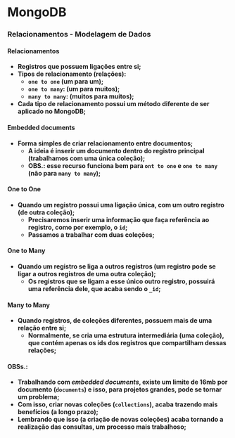# MongoDB



### Relacionamentos - Modelagem de Dados



#### Relacionamentos

- **Registros que possuem ligações entre si;**
- **Tipos de relacionamento (relações):**
  - **`one to one` (um para um);**
  - **`one to many`: (um para muitos);**
  - **`many to many`: (muitos para muitos);**
- **Cada tipo de relacionamento possui um método diferente de ser aplicado no MongoDB;**



#### Embedded documents

- **Forma simples de criar relacionamento entre documentos;**
  - **A ideia é inserir um documento dentro do registro principal (trabalhamos com uma única coleção);**
  - **OBS.: esse recurso funciona bem para `ont to one` e `one to many` (não para `many to many`);**



#### One to One

- **Quando um registro possui uma ligação única, com um outro registro (de outra coleção);**
  - **Precisaremos inserir uma informação que faça referência ao registro, como por exemplo, o `id`;**
  - **Passamos a trabalhar com duas coleções;**



#### One to Many

- **Quando um registro se liga a outros registros (um registro pode se ligar a outros registros de uma outra coleção);**
  - **Os registros que se ligam a esse único outro registro, possuirá uma referência dele, que acaba sendo o `_id`;**




#### Many to Many

- **Quando registros, de coleções diferentes, possuem mais de uma relação entre si;**
  - **Normalmente, se cria uma estrutura intermediária (uma coleção), que contém apenas os ids dos registros que compartilham dessas relações;**



#### OBSs.:

- **Trabalhando com _embedded documents_, existe um limite de 16mb por documento (`documents`) e isso, para projetos grandes, pode se tornar um problema;**
- **Com isso, criar novas coleções (`collections`), acaba trazendo mais benefícios (a longo prazo);**
- **Lembrando que isso (a criação de novas coleções) acaba tornando a realização das consultas, um processo mais trabalhoso;**



